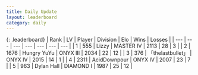 ```yaml
---
title: Daily Update
layout: leaderboard
category: daily
---
```


{: .leaderboard}
| Rank | LV | Player | Division | Elo | Wins | Losses |
| --- | --- | --- | --- | --- | --- | --- |
| <span data-change="5">1</span> | 555 | <span title="ID: 44257">Lizzy</span> | MASTER IV | <span data-change="165">2113</span> | <span data-change="21">28</span> | <span data-change="3">3</span> |
| <span data-change="34">2</span> | 1676 | <span title="ID: 366840">Hungry YuYu</span> | ONYX III | <span data-change="232">2034</span> | <span data-change="22">22</span> | <span data-change="10">12</span> |
| <span data-change="-2">3</span> | 376 | <span title="ID: 641994">「thelastbullet」</span> | ONYX IV | <span data-change="0">2015</span> | <span data-change="0">14</span> | <span data-change="0">1</span> |
| <span data-change="-">4</span> | 2311 | <span title="ID: 304661">AcidDownpour</span> | ONYX IV | <span data-change="-">2007</span> | <span data-change="-">23</span> | <span data-change="-">7</span> |
| <span data-change="-3">5</span> | 963 | <span title="ID: 174294">Dylan Hall</span> | DIAMOND I | <span data-change="12">1987</span> | <span data-change="8">25</span> | <span data-change="5">12</span> |